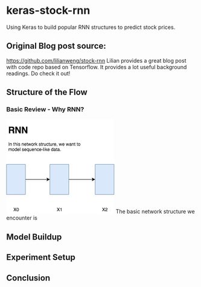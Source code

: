 # keras-stock-rnn
Using Keras to build popular RNN structures to predict stock prices.

## Original Blog post source:
https://github.com/lilianweng/stock-rnn Lilian provides a great blog post with code repo based on Tensorflow. It provides a lot useful background readings. Do check it out!

## Structure of the Flow
### Basic Review - Why RNN?
![alt text](RNN_Structure.jpg "A simplified version of RNN")
The basic network structure we encounter is 
## Model Buildup

## Experiment Setup

## Conclusion
